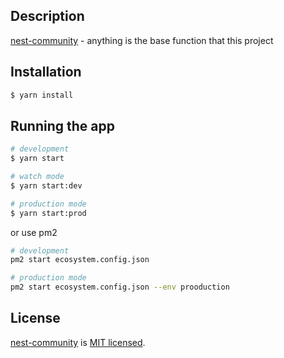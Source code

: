 ## Description

[nest-community](https://github.com/windofwind/nest-community) - anything is the base function that this project

## Installation

```bash
$ yarn install
```

## Running the app

```bash
# development
$ yarn start

# watch mode
$ yarn start:dev

# production mode
$ yarn start:prod
```

or use pm2

```bash
# development
pm2 start ecosystem.config.json

# production mode
pm2 start ecosystem.config.json --env prooduction
```

## License

[nest-community](https://github.com/windofwind/nest-community) is [MIT licensed](LICENSE).

